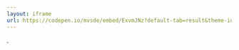 ```yaml
---
layout: iframe
url: https://codepen.io/mvsde/embed/ExvmJNz?default-tab=result&theme-id=light
---
```


.

<!--
* Fun fact: The Wikipedia design is basically browser default CSS
* Requires a bit more setup boilerplate
* Allows full JS functionality
* Progressive enhancement: fallback to default form submit
-->
